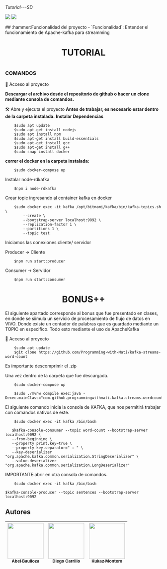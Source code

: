 <em> Tutorial---SD </em>
  <p align="left">
   <img src="https://img.shields.io/badge/STATUS-TERMINADO-blue">  <img src="https://img.shields.io/badge/LICENSE-FREE-green">
   </p>
## :hammer:Funcionalidad del proyecto
- `Funcionalidad`: Entender el funcionamiento de Apache-kafka para streamming




<h1 align='center'>TUTORIAL<h1>
<h3>COMANDOS</h3>
	
📁 Acceso al proyecto

**Descargar el archivo desde el repositorio de github o hacer un clone mediante consola de comandos.**

🛠️ Abre y ejecuta el proyecto
**Antes de trabajar, es necesario estar dentro de la carpeta instalada.**
**Instalar Dependencias**
```
	$sudo apt update
	$sudo apt-get install nodejs
	$sudo apt install npm
	$sudo apt-get install build-essentials
	$sudo apt-get install gcc
	$sudo apt-get install g++
	$sudo snap install docker
```
	
**correr el docker en la carpeta instalada:**
```
	$sudo docker-compose up
```

Instalar node-rdkafka
```
	$npm i node-rdkafka
```	
Crear topic ingresando al container kafka en docker
```
	$sudo docker exec -it kafka /opt/bitnami/kafka/bin/kafka-topics.sh \
	    --create \
	    --bootstrap-server localhost:9092 \
	    --replication-factor 1 \
	    --partitions 1 \
	    --topic test
```
Iniciamos las conexiones cliente/ servidor

Producer -> 
Cliente
```
	$npm run start:producer	   
```
Consumer ->
Servidor
```
	$npm run start:consumer
```

<h1 align='center'>BONUS++</h1>
<p>El siguiente apartado corresponde al bonus que fue presentado en clases, en donde se siimula un servicio de procesamiento de flujo de datos en VIVO. Donde existe un contador de palabras que es guardado mediante un TOPIC en especifico. Todo esto mediante el uso de ApacheKafka</p>
	
📁 Acceso al proyecto
	
```
	$sudo apt update
	$git clone https://github.com/Programming-with-Mati/kafka-streams-word-count
```
	
Es importante descomprimir el .zip

<p>Una vez dentro de la carpeta que fue descargada.</p>
	
```
	$sudo docker-compose up
```
	
```
	$sudo ./mvnw compile exec:java -Dexec.mainClass="com.github.programmingwithmati.kafka.streams.wordcount.WordCountApp"
```
	
<p>El siguiente comando inicia la consola de KAFKA, que nos permitirá trabajar con comandos nativos de este.</p
	
```
	$sudo docker exec -it kafka /bin/bash
```
	
 ```
	$kafka-console-consumer --topic word-count --bootstrap-server localhost:9092 \
 	--from-beginning \
 	--property print.key=true \
 	--property key.separator=" : " \
 	--key-deserializer "org.apache.kafka.common.serialization.StringDeserializer" \
 	--value-deserializer "org.apache.kafka.common.serialization.LongDeserializer"
```
	
<p>IMPORTANTE:abrir en otra consola de comandos.</p>
	
```	
	$sudo docker exec -it kafka /bin/bash
```
```
$kafka-console-producer --topic sentences --bootstrap-server localhost:9092

```


## Autores

| [<img src="https://www.geekmi.news/__export/1644190196029/sites/debate/img/2022/02/06/zenitsu4.jpg_172596871.jpg" width=115><br><sub>Abel Baulloza</sub>](https://github.com/Dharknight) |  [<img src="https://www.unotv.com/uploads/2020/08/loco-valdes.jpg" width=115><br><sub>Diego Carrillo</sub>](https://github.com/Carro1331) |  [<img src="https://zonadeprensard.com/wp-content/uploads/2022/01/Inosuke-Hashibara-Demon-Slayer-1200x675.jpg" width=115><br><sub>Kukaz Montero</sub>](https://github.com/kukazmontero) |
| :---: | :---: | :---: |


